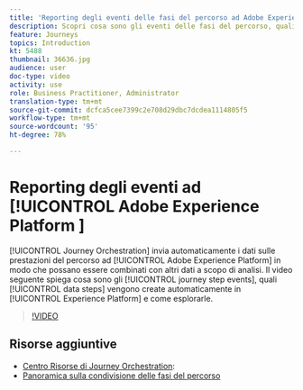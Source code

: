 ```yaml
---
title: 'Reporting degli eventi delle fasi del percorso ad Adobe Experience Platform '
description: Scopri cosa sono gli eventi delle fasi del percorso, quali sono le fasi dei dati e come esplorarle.
feature: Journeys
topics: Introduction
kt: 5488
thumbnail: 36636.jpg
audience: user
doc-type: video
activity: use
role: Business Practitioner, Administrator
translation-type: tm+mt
source-git-commit: dcfca5cee7399c2e708d29dbc7dcdea1114805f5
workflow-type: tm+mt
source-wordcount: '95'
ht-degree: 78%

---
```



# Reporting degli eventi ad [!UICONTROL Adobe Experience Platform ]

[!UICONTROL Journey Orchestration] invia automaticamente i dati sulle prestazioni del percorso ad [!UICONTROL Adobe Experience Platform] in modo che possano essere combinati con altri dati a scopo di analisi.
Il video seguente spiega cosa sono gli [!UICONTROL journey step events], quali [!UICONTROL data steps] vengono create automaticamente in [!UICONTROL Experience Platform] e come esplorarle.

>[!VIDEO](https://video.tv.adobe.com/v/36636?quality=12)

## Risorse aggiuntive

* [Centro Risorse di Journey Orchestration](https://docs.adobe.com/content/help/it-IT/journeys/using/journey-orchestration-home.html):
* [Panoramica sulla condivisione delle fasi del percorso](https://docs.adobe.com/content/help/it-IT/journeys/using/building-journeys/sharing-journey-steps/sharing-overview.html)
